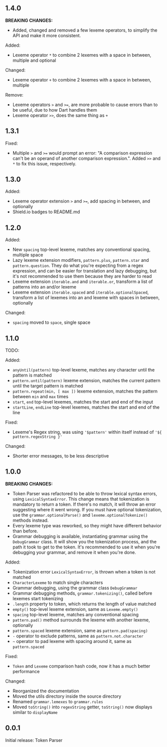 ## 1.4.0

**BREAKING CHANGES:**
- Added, changed and removed a few lexeme operators, to simplify the API and make it more consistent.

Added:
- Lexeme operator `*` to combine 2 lexemes with a space in between, multiple and optional

Changed:
- Lexeme operator `+` to combine 2 lexemes with a space in between, multiple 

Remove:
- Lexeme operators `>` and `>=`, are more probable to cause errors than to be useful, due to how Dart handles them
- Lexeme operator `>>`, does the same thing as `+`

## 1.3.1

Fixed:
- Multiple `>` and `>=` would prompt an error: "A comparison expression can't be an operand of another comparison expression.". Added `>>` and `*` to fix this issue, respectively.

## 1.3.0

Added:
- Lexeme operator extension `>` and `>=`, add spacing in between, and optionally
- Shield.io badges to README.md

## 1.2.0

Added:
- New `spacing` top-level lexeme, matches any conventional spacing, multiple space
- Lazy lexeme extension modifiers, `pattern.plus`, `pattern.star` and `pattern.question`. They do what you're expecting from a regex expression, and can be easier for translation and lazy debugging, but it's not 
recommended to use them because they are harder to read
- Lexeme extension `iterable.and` and `iterable.or`, transform a list of patterns into an and/or lexeme
- Lexeme extension `iterable.spaced` and `iterable.optionalSpaced`, transform a list of lexemes into an and lexeme with spaces in between, optionally

Changed:
- `spacing` moved to `space`, single space

## 1.1.0

TODO:

Added:
- `anyUntil(pattern)` top-level lexeme, matches any character until the pattern is matched
- `pattern.until(pattern)` lexeme extension, matches the current pattern until the target pattern is matched
- `pattern.repeat(min, [ max ])` lexeme extension, matches the pattern between `min` and `max` times
- `start`, `end` top-level lexemes, matches the start and end of the input
- `startLine`, `endLine` top-level lexemes, matches the start and end of the line

Fixed:
- Lexeme's Regex string, was using `'$pattern'` within itself instead of `'${ pattern.regexString }'`

Changed:
- Shorter error messages, to be less descriptive

## 1.0.0

**BREAKING CHANGES:**
- Token Parser was refactored to be able to throw lexical syntax errors, using `LexicalSyntaxError`. This change means that tokenization is mandatory to return a token. If there's no match, it will throw an error suggesting where it went wrong. If you must have optional tokenization, use the `grammar.optionalParse()` and `lexeme.optionalTokenize()` methods instead.
- Every lexeme type was reworked, so they might have different behavior than before.
- Grammar debugging is available, instantiating grammar using the `DebugGrammar` class. It will show you the tokenization process, and the path it took to get to the token. It's recommended to use it when you're debugging your grammar, and remove it when you're done.

Added:
- Tokenization error `LexicalSyntaxError`, is thrown when a token is not matched
- `CharacterLexeme` to match single characters
- Grammar debugging, using the grammar class `DebugGrammar`
- Grammar debugging methods, `grammar.tokenizing()`, called before lexemes start tokenizing
- `.length` property to token, which returns the length of value matched
- `empty()` top-level lexeme extension, same as `Lexeme.empty()`
- `spacing` top-level lexeme, matches any conventional spacing
- `pattern.pad()` method surrounds the lexeme with another lexeme, optionally
- `pattern.spaced` lexeme extension, same as `pattern.pad(spacing)`
- `-` operator to exclude patterns, same as `pattern.not.character`
- `~` operator to pad lexeme with spacing around it, same as `pattern.spaced`

Fixed:
- `Token` and `Lexeme` comparison hash code, now it has a much better performance

Changed:
- Reorganized the documentation
- Moved the utils directory inside the source directory
- Renamed `grammar.lemexes` to `grammar.rules`
- Moved `toString()` into `regexString` getter, `toString()` now displays similar to `displayName`

## 0.0.1

Initial release: Token Parser
